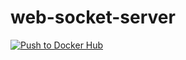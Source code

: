 # web-socket-server

[![Push to Docker Hub](https://github.com/Power-Smart/web-socket-server/actions/workflows/docker-image.yml/badge.svg?branch=deploy%2Fv1)](https://github.com/Power-Smart/web-socket-server/actions/workflows/docker-image.yml)
